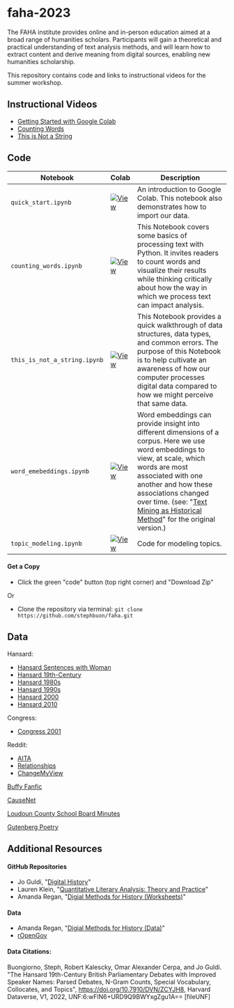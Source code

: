 # faha-2023

The FAHA institute provides online and in-person education aimed at a broad range of humanities scholars. Participants will gain a theoretical and practical understanding of text analysis methods, and will learn how to extract content and derive meaning from digital sources, enabling new humanities scholarship.

This repository contains code and links to instructional videos for the summer workshop. 

## Instructional Videos

- [Getting Started with Google Colab]()
- [Counting Words]()
- [This is Not a String]()

## Code

| Notebook | Colab | Description |
| --- | --- | --- |
| `quick_start.ipynb` | [![View](View)](https://colab.research.google.com/drive/1OMwgqxijbjYVGCprz6W0SyCF-VKD9j9L?usp=sharing) | An introduction to Google Colab. This notebook also demonstrates how to import our data. |
| `counting_words.ipynb` | [![View](View)](https://colab.research.google.com/drive/1Gol8PyHlE_D2HCTHygvQAPrIUFUMlB0s?usp=sharing) | This Notebook covers some basics of processing text with Python. It invites readers to count words and visualize their results while thinking critically about how the way in which we process text can impact analysis. |
| `this_is_not_a_string.ipynb` | [![View](View)](https://colab.research.google.com/drive/1Hr-stNw4opeRSJ8H8ShxHt4-3f3XS7av?usp=sharing) | This Notebook provides a quick walkthrough of data structures, data types, and common errors. The purpose of this Notebook is to help cultivate an awareness of how our computer processes digital data compared to how we might perceive that same data. |
| `word_emebeddings.ipynb` | [![View](View)](https://colab.research.google.com/drive/1h_hUx-P1fvT76TpExIAir9lZkKWl1TSs?usp=sharing) |Word embeddings can provide insight into different dimensions of a corpus. Here we use word embeddings to view, at scale, which words are most associated with one another and how these associations changed over time. (see: "[Text Mining as Historical Method](https://github.com/stephbuon/digital-history)" for the original version.) |
| `topic_modeling.ipynb` | [![View]()]() | Code for modeling topics. 

#### Get a Copy

- Click the green "code" button (top right corner) and "Download Zip" 

Or

- Clone the repository via terminal: `git clone https://github.com/stephbuon/faha.git`
  
## Data

Hansard:
- [Hansard Sentences with Woman](https://santafe.box.com/s/5bxa1bj3ewq148j3iu895t2uc4b85dh3)
- [Hansard 19th-Century](https://colab.research.google.com/drive/1gFmshpbk6Kp8Zuty__Cy8pqk3bbj7QcF#scrollTo=b_rP2AKBbBzK)
- [Hansard 1980s](https://colab.research.google.com/drive/1EjkQ5gH1kDoi0Vmzop2KC6fkdAwwIaZj)
- [Hansard 1990s](https://colab.research.google.com/drive/1MppFuE_InfgEyWYkAUKkq6hedAOoiWaF)
- [Hansard 2000](https://colab.research.google.com/drive/1Gdxw7lcIvwWZdWvn8q8XGueo09iZ-2cq)
- [Hansard 2010](https://colab.research.google.com/drive/1EvFcZHUx5KoL_gdOIU-Vdw8gLbPGRZTT)

Congress:
- [Congress 2001](https://colab.research.google.com/drive/19_OxTfpmWNEfb3EQYSVM0HjgOpL-UGec)

Reddit: 
- [AITA](https://colab.research.google.com/drive/1G56HfuOgWFzRF1LS0DBMbPm1IztjxyMy)
- [Relationships](https://colab.research.google.com/drive/1pmRiC66IVsORPWH5_3ZlGIOWInm-8q65)
- [ChangeMyView](https://colab.research.google.com/drive/1yOPsIx3jfNtj93uBJ3fqsXR_VpvlPfJa)

[Buffy Fanfic](https://colab.research.google.com/drive/1gbzGT6TPQ2q_dS49X8rqLvZULxpr6T_E)

[CauseNet](https://colab.research.google.com/drive/1nUEHXmwxZOSzcMqr2O3j3wVXbwseXFU6?usp=drive_link)

[Loudoun County School Board Minutes](https://colab.research.google.com/drive/1BFXYdh7qjFNl5mF_POrkXlXUGPYZ49ai)

[Gutenberg Poetry](https://colab.research.google.com/drive/1ADfwkESwDPkEBbYgrzFXgBrxNZvL4mnc)

## Additional Resources

#### GitHub Repositories
- Jo Guldi, "[Digital History](https://github.com/joguldi/digital-history/tree/main)"
- Lauren Klein, "[Quantitative Literary Analysis: Theory and Practice](https://github.com/emory-qtm/2023-quant-lit)"
- Amanda Regan, "[Digial Methods for History (Worksheets)](https://github.com/regan008/8510-Worksheets)"

#### Data
- Amanda Regan, "[Digial Methods for History (Data)](https://github.com/regan008/DigitalMethodsData)"
- [rOpenGov](https://github.com/rOpenGov)

#### Data Citations:

Buongiorno, Steph, Robert Kalescky, Omar Alexander Cerpa, and Jo Guldi. "The Hansard 19th-Century British Parliamentary Debates with Improved Speaker Names: Parsed Debates, N-Gram Counts, Special Vocabulary, Collocates, and Topics", https://doi.org/10.7910/DVN/ZCYJH8, Harvard Dataverse, V1, 2022, UNF:6:wFlN6+URD9Q9BWYxgZgu1A== [fileUNF]

